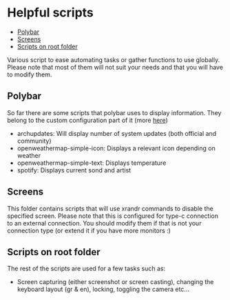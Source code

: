 # Helpful scripts
<!-- TOC depthFrom:2 -->

- [Polybar](#polybar)
- [Screens](#screens)
- [Scripts on root folder](#scripts-on-root-folder)

<!-- /TOC -->
Various script to ease automating tasks or gather functions to use globally. Please note that most of them will not suit your needs and that you will have to modify them.

## Polybar

So far there are some scripts that polybar uses to display information. They belong to the custom configuration part of it (more [here](https://github.com/jaagr/polybar/wiki/Module:-script))

* archupdates: Will display number of system updates (both official and community)
* openweathermap-simple-icon: Displays a relevant icon depending on weather
* openweathermap-simple-text: Displays temperature
* spotify: Displays current sond and artist

## Screens

This folder contains scripts that will use xrandr commands to disable the specified screen. Please note that this is configured for type-c connection to an external connection. You should modify them if that is not your connection type (or extend it if you have more monitors :)

## Scripts on root folder

The rest of the scripts are used for a few tasks such as:

* Screen capturing (either screenshot or screen casting), changing the keyboard layout (gr & en), locking, toggling the camera etc...